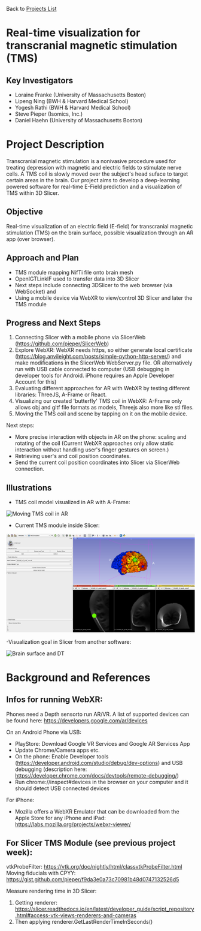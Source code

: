 Back to [Projects List](../../README.md#ProjectsList)

# Real-time visualization for transcranial magnetic stimulation (TMS)

## Key Investigators

- Loraine Franke (University of Massachusetts Boston)
- Lipeng Ning (BWH & Harvard Medical School)
- Yogesh Rathi (BWH & Harvard Medical School)
- Steve Pieper (Isomics, Inc.)
- Daniel Haehn (University of Massachusetts Boston)

# Project Description

Transcranial magnetic stimulation is a nonivasive procedure used for treating depression with magnetic and electric fields to stimulate nerve cells. 
A TMS coil is slowly moved over the subject's head suface to target certain areas in the brain. 
Our project aims to develop a deep-learning powered software for real-time E-Field prediction and a visualization of TMS within 3D Slicer.

## Objective

Real-time visualization of an electric field (E-field) for transcranial magnetic stimulation (TMS) on the brain surface, possible visualization through an AR app (over browser).

## Approach and Plan
- TMS module mapping NifTi file onto brain mesh
- OpenIGTLinkIF used to transfer data into 3D Slicer
- Next steps include connecting 3DSlicer to the web browser (via WebSocket) and
- Using a mobile device via WebXR to view/control 3D Slicer and later the TMS module

## Progress and Next Steps

1. Connecting Slicer with a mobile phone via SlicerWeb (https://github.com/pieper/SlicerWeb)
2. Explore WebXR: WebXR needs https, so either generate local certificate (https://blog.anvileight.com/posts/simple-python-http-server/) and make modifications in the SlicerWeb WebServer.py file. OR alternatively run with USB cable connected to computer (USB debugging in developer tools for Android. iPhone requires an Apple Developer Account for this)
3. Evaluating different approaches for AR with WebXR by testing different libraries: ThreeJS, A-Frame or React. 
4. Visualizing our created 'butterfly' TMS coil in WebXR: A-Frame only allows obj and gltf file formats as models, Threejs also more like stl files.
5. Moving the TMS coil and scene by tapping on it on the mobile device.

Next steps:
- More precise interaction with objects in AR on the phone: scaling and rotating of the coil (Current WebXR approaches only allow static interaction without handling user's finger gestures on screen.)
- Retrieving user's and coil position coordinates.
- Send the current coil position coordinates into Slicer via SlicerWeb connection.

## Illustrations

- TMS coil model visualized in AR with A-Frame:

![Moving TMS coil in AR](./render_coil_A-frame.gif)


- Current TMS module inside Slicer:

![Slicer Module](./TMSModule_normedcoil_fmricolor.png)


-Visualization goal in Slicer from another software:

![Brain surface and DT](./tmsonbrain.png)


# Background and References

## Infos for running WebXR:

Phones need a Depth sensorto run AR/VR. A list of supported devices can be found here: https://developers.google.com/ar/devices

On an Android Phone via USB: 
- PlayStore: Download Google VR Services and Google AR Services App
- Update Chrome/Camera apps etc.
- On the phone: Enable Developer tools (https://developer.android.com/studio/debug/dev-options) and USB debugging (description here: https://developer.chrome.com/docs/devtools/remote-debugging/)
- Run chrome://inspect#devices in the browser on your computer and it should detect USB connected devices

For iPhone: 
- Mozilla offers a WebXR Emulator that can be downloaded from the Apple Store for any iPhone and iPad: https://labs.mozilla.org/projects/webxr-viewer/

## For Slicer TMS Module (see previous project week):

vtkProbeFilter: https://vtk.org/doc/nightly/html/classvtkProbeFilter.html
Moving fiducials with CPYY: https://gist.github.com/pieper/f9da3e0a73c70981b48d0747132526d5

Measure rendering time in 3D Slicer:
1. Getting renderer: https://slicer.readthedocs.io/en/latest/developer_guide/script_repository.html#access-vtk-views-renderers-and-cameras
2. Then applying renderer.GetLastRenderTimeInSeconds()
